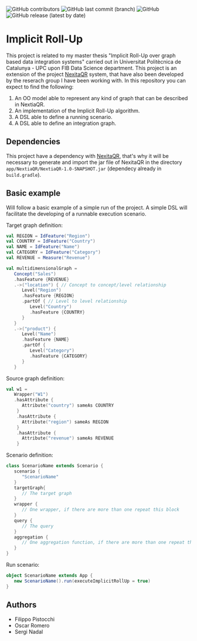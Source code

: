 ![GitHub contributors](https://img.shields.io/github/contributors/pistocchifilippo/Thesis)
![GitHub last commit (branch)](https://img.shields.io/github/last-commit/pistocchifilippo/Thesis/master)
![GitHub](https://img.shields.io/github/license/pistocchifilippo/Thesis)
![GitHub release (latest by date)](https://img.shields.io/github/v/release/pistocchifilippo/Thesis)

# Implicit Roll-Up

This project is related to my master thesis "Implicit Roll-Up over graph based data integration systems" carried out in Universitat Politècnica de Catalunya - UPC upon FIB Data Science department.
This project is an extension of the project [NexitaQR](https://github.com/pistocchifilippo/NextiaQR) system, that have also been developed by the reserach group I have been working with.
In this repository you can expect to find the following:

1. An OO model able to represent any kind of graph that can be described in NextiaQR.
2. An implementation of the Implicit Roll-Up algorithm.
3. A DSL able to define a running scenario.
4. A DSL able to define an integration graph.

## Dependencies
This project have a dependency with [NexitaQR](https://github.com/pistocchifilippo/NextiaQR), that's why it will be necessary to generate and import the jar file of NexitaQR in the directory `app/NextiaQR/NextiaQR-1.0-SNAPSHOT.jar` (dependecy already in `build.gradle`).

## Basic example
Will follow a basic example of a simple run of the project.
A simple DSL will facilitate the developing of a runnable execution scenario.

Target graph definition:
``` scala
val REGION = IdFeature("Region")
val COUNTRY = IdFeature("Country")
val NAME = IdFeature("Name")
val CATEGORY = IdFeature("Category")
val REVENUE = Measure("Revenue")

val multidimensionalGraph =
   Concept("Sales")
   .hasFeature {REVENUE}
   .->("location") { // Concept to concept/level relationship
      Level("Region")
      .hasFeature {REGION}
      .partOf { // Level to level relationship
         Level("Country")
         .hasFeature {COUNTRY}
      } 
   }
   .->("product") {
      Level("Name")
      .hasFeature {NAME}
      .partOf {
         Level("Category")
         .hasFeature {CATEGORY}
      } 
   }

```

Source graph definition:
``` scala
val w1 =
   Wrapper("W1")
   .hasAttribute {
      Attribute("country") sameAs COUNTRY
    }
    .hasAttribute {
      Attribute("region") sameAs REGION
    }
    .hasAttribute {
      Attribute("revenue") sameAs REVENUE
    }

```

Scenario definition:
``` scala
class ScenarioName extends Scenario {
   scenario {
      "ScenarioName"
   }
   targetGraph{
      // The target graph
   }
   wrapper {
      // One wrapper, if there are more than one repeat this block
   }
   query {
      // The query
   }
   aggregation {
      // One aggregation function, if there are more than one repeat this block
   } 
}

```

Run scenario:
``` scala
object ScenarioName extends App {
   new ScenarioName().run(executeImplicitRollUp = true)
}

```
## Authors
- Filippo Pistocchi
- Oscar Romero
- Sergi Nadal
